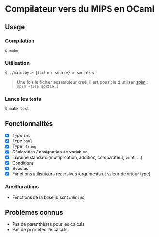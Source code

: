 # Compilateur vers du MIPS en OCaml

## Usage

### Compilation

```
$ make
```

### Utilisation

```
$ ./main.byte {fichier source} > sortie.s
```

> Une fois le fichier assembleur créé, il est possible d'utiliser
> [spim](https://sourceforge.net/projects/spimsimulator/) : `spim -file sortie.s`

### Lance les tests

```
$ make test
```

## Fonctionnalités

-   [x] Type `int`
-   [x] Type `bool`
-   [x] Type `string`
-   [x] Déclaration / assignation de variables
-   [x] Librairie standard (multiplication, addition, comparateur, print, ...)
-   [x] Conditions
-   [x] Boucles
-   [x] Fonctions utilisateurs récursives (arguments et valeur de retour typé)

### Améliorations

-   Fonctions de la baselib sont _inlinées_

## Problèmes connus

-   Pas de parenthèses pour les calculs
-   Pas de prioriétés de calculs
